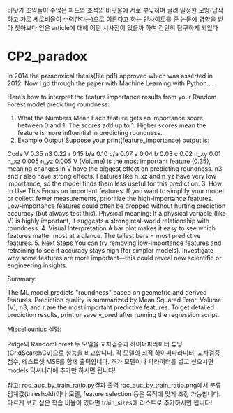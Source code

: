 바닷가 조약돌이 수많은 파도와 조석의 바닷물에 서로 부딪히며 굴려 일정한 모양(납작하고 가로 세로비율이 수렴한다는)으로 이른다고 하는 인사이트를 준 논문에 
영향을 받아 찾아보다 얻은 article에 대해 어떤 시사점이 있을까 하여 간단히 탐구하게 되었다 


# CP2_paradox

In 2014 the paradoxical thesis(file.pdf) approved which was asserted in 2012.
Now I go through the paper with Machine Learning with Python....



Here’s how to interpret the feature importance results from your Random Forest model predicting roundness:

1. What the Numbers Mean
Each feature gets an importance score between 0 and 1.
The scores add up to 1.
Higher scores mean the feature is more influential in predicting roundness.
2. Example Output
Suppose your print(feature_importance) output is:

Code
V        0.35
n3       0.22
r        0.15
b/a      0.10
c/a      0.07
a        0.04
b        0.03
c        0.02
n_xy     0.01
n_xz     0.005
n_yz     0.005
V (Volume) is the most important feature (0.35), meaning changes in V have the biggest effect on predicting roundness.
n3 and r also have strong effects.
Features like n_xz and n_yz have very low importance, so the model finds them less useful for this prediction.
3. How to Use This
Focus on important features. If you want to simplify your model or collect fewer measurements, prioritize the high-importance features.
Low-importance features could often be dropped without hurting prediction accuracy (but always test this).
Physical meaning: If a physical variable (like V) is highly important, it suggests a strong real-world relationship with roundness.
4. Visual Interpretation
A bar plot makes it easy to see which features matter most at a glance.
The tallest bars = most predictive features.
5. Next Steps
You can try removing low-importance features and retraining to see if accuracy stays high (for simpler models).
Investigate why some features are more important—this could reveal new scientific or engineering insights.


Summary:

The ML model predicts "roundness" based on geometric and derived features.
Prediction quality is summarized by Mean Squared Error.
Volume (V), n3, and r are the most important predictive features.
To get detailed prediction results, print or save y_pred after running the regression script.

Miscellounius
설명:

Ridge와 RandomForest 두 모델을 교차검증과 하이퍼파라미터 튜닝(GridSearchCV)으로 성능을 비교합니다.
각 모델의 최적 하이퍼파라미터, 교차검증 점수, 테스트셋 MSE를 함께 출력합니다.
추가 모델이나 파라미터를 넣고 싶으시면 models 딕셔너리에 추가만 하시면 됩니다!

참고:
roc_auc_by_train_ratio.py결과 출력 roc_auc_by_train_ratio.png에서 
분류 임계값(threshold)이나 모델, feature selection 등은 목적에 맞게 조정 가능합니다.
다르게 보고 싶은 학습 비율이 있다면 train_sizes에 리스트로 추가하시면 됩니다!
